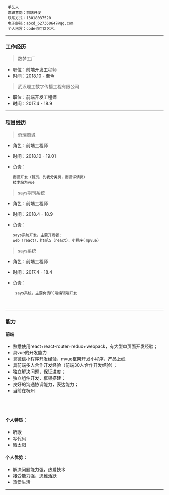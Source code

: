 ```
 手艺人
 求职意向：前端开发      
 联系方式：13018037520
 电子邮箱：abcd_627360647@qq.com
 个人格言：code也可以艺术。
```

---
### 工作经历
> 数梦工厂
 
* 职位：前端开发工程师 
* 时间：2018.10 - 至今 

> 武汉理工数字传播工程有限公司

* 职位：前端开发工程师
* 时间：2017.4 - 18.9   

---
### 项目经历
>  奇瑞商城
   
 * 角色：前端工程师
 * 时间：2018.10 - 19.01   
 * 负责：

       商品开发（首页，列表分类页，商品详情页）
       技术站为vue
  

>  says期刊系统
  
 * 角色：前端工程师
 * 时间：2018.4 - 18.9   
 * 负责：

       says系统开发，主要开发者;
       web（react），html5（react），小程序(mpvue)


>  says系统
  
 * 角色：前端工程师
 * 时间：2017.4 - 18.4   
 * 负责：

        says系统，主要负责PC端编辑端开发

          
     
---
### 能力
#### 前端

* 熟悉使用react+react-router+redux+webpack，有大型单页面开发经验；
* 具vue的开发能力
* 具微信小程序开发经验，mvue框架开发小程序，产品上线
* 具前端多人合作开发经验（前端30人合作开发经验）；
* 独立解决问题，保证进度；
* 独立组件开发，框架搭建；
* 良好的沟通协调能力，表达能力；
* 当前在杭州

   
---
#### 个人特质：
* 听歌
* 写代码
* 晒太阳
 
 
#### 个人优势：
* 解决问题能力强，热爱技术
* 接受能力强、思维活跃
* 热爱生活

---

